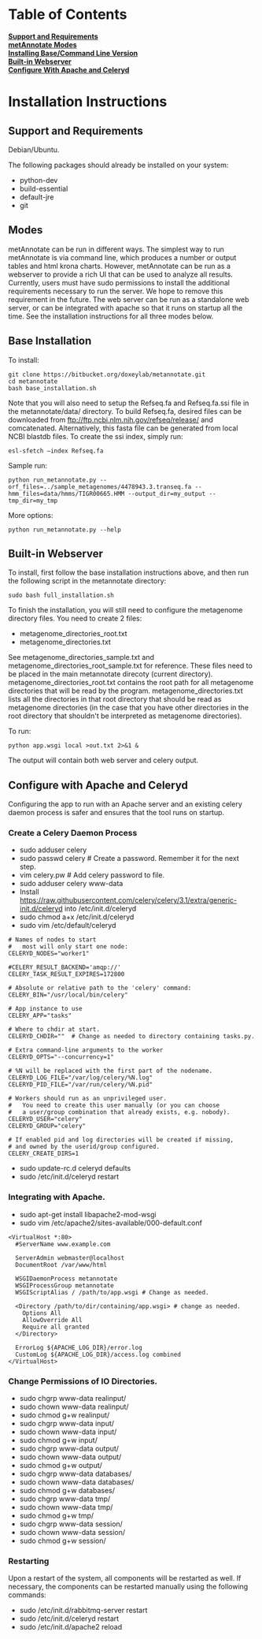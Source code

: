Table of Contents
=========================

**[Support and Requirements](#markdown-header-support-and-requirements)**  
**[metAnnotate Modes](#markdown-header-modes)**  
**[Installing Base/Command Line Version](#markdown-header-base-installation)**  
**[Built-in Webserver](#markdown-header-built-in-webserver)**  
**[Configure With Apache and Celeryd](#markdown-header-configure-with-apache-and-celeryd)**  

Installation Instructions
=========================

Support and Requirements
------------------------
Debian/Ubuntu.

The following packages should already be installed on your system:

 * python-dev
 * build-essential
 * default-jre
 * git

Modes
-----

metAnnotate can be run in different ways. The simplest way to run metAnnotate is
via command line, which produces a number or output tables and html krona
charts. However, metAnnotate can be run as a webserver to provide a rich UI that
can be used to analyze all results. Currently, users must have sudo permissions
to install the additional requirements necessary to run the server. We hope to
remove this requirement in the future. The web server can be run as a standalone
web server, or can be integrated with apache so that it runs on startup all the
time. See the installation instructions for all three modes below.

Base Installation
-----------------
To install:

    git clone https://bitbucket.org/doxeylab/metannotate.git
    cd metannotate
    bash base_installation.sh

Note that you will also need to setup the Refseq.fa and Refseq.fa.ssi file in
the metannotate/data/ directory. To build Refseq.fa, desired files can be
downloaded from <ftp://ftp.ncbi.nlm.nih.gov/refseq/release/> and comcatenated.
Alternatively, this fasta file can be generated from local NCBI blastdb files.
To create the ssi index, simply run:

    esl-sfetch —index Refseq.fa

Sample run:

    python run_metannotate.py --orf_files=../sample_metagenomes/4478943.3.transeq.fa --hmm_files=data/hmms/TIGR00665.HMM --output_dir=my_output --tmp_dir=my_tmp

More options:

    python run_metannotate.py --help

Built-in Webserver
------------------
To install, first follow the base installation instructions above, and then run
the following script in the metannotate directory:

    sudo bash full_installation.sh

To finish the installation, you will still need to configure the metagenome
directory files. You need to create 2 files:

 * metagenome\_directories\_root.txt
 * metagenome\_directories.txt
 
See metagenome\_directories\_sample.txt and
metagenome\_directories\_root\_sample.txt for reference. These files need to be
placed in the main metannotate direcoty (current directory).
metagenome\_directories\_root.txt contains the root path for all metagenome
directories that will be read by the program. metagenome\_directories.txt lists
all the directories in that root directory that should be read as metagenome
directories (in the case that you have other directories in the root directory
that shouldn't be interpreted as metagenome directories).

To run:

    python app.wsgi local >out.txt 2>&1 &  

The output will contain both web server and celery output.

Configure with Apache and Celeryd
---------------------------------

Configuring the app to run with an Apache server and an existing celery daemon
process is safer and ensures that the tool runs on startup. 

### Create a Celery Daemon Process

 * sudo adduser celery
 * sudo passwd celery \# Create a password. Remember it for the next step.
 * vim celery.pw \# Add celery password to file.
 * sudo adduser celery www-data
 * Install https://raw.githubusercontent.com/celery/celery/3.1/extra/generic-init.d/celeryd into /etc/init.d/celeryd
 * sudo chmod a+x /etc/init.d/celeryd
 * sudo vim /etc/default/celeryd

```
# Names of nodes to start
#   most will only start one node:
CELERYD_NODES="worker1"

#CELERY_RESULT_BACKEND='amqp://'
CELERY_TASK_RESULT_EXPIRES=172800

# Absolute or relative path to the 'celery' command:
CELERY_BIN="/usr/local/bin/celery"

# App instance to use
CELERY_APP="tasks"

# Where to chdir at start.
CELERYD_CHDIR=""  # Change as needed to directory containing tasks.py.

# Extra command-line arguments to the worker
CELERYD_OPTS="--concurrency=1"

# %N will be replaced with the first part of the nodename.
CELERYD_LOG_FILE="/var/log/celery/%N.log"
CELERYD_PID_FILE="/var/run/celery/%N.pid"

# Workers should run as an unprivileged user.
#   You need to create this user manually (or you can choose
#   a user/group combination that already exists, e.g. nobody).
CELERYD_USER="celery"
CELERYD_GROUP="celery"

# If enabled pid and log directories will be created if missing,
# and owned by the userid/group configured.
CELERY_CREATE_DIRS=1
```

 * sudo update-rc.d celeryd defaults
 * sudo /etc/init.d/celeryd restart

### Integrating with Apache.
 * sudo apt-get install libapache2-mod-wsgi
 * sudo vim /etc/apache2/sites-available/000-default.conf

```
<VirtualHost *:80>
  #ServerName www.example.com

  ServerAdmin webmaster@localhost
  DocumentRoot /var/www/html

  WSGIDaemonProcess metannotate
  WSGIProcessGroup metannotate
  WSGIScriptAlias / /path/to/app.wsgi # Change as needed.

  <Directory /path/to/dir/containing/app.wsgi> # change as needed.
    Options All
    AllowOverride All
    Require all granted
  </Directory>

  ErrorLog ${APACHE_LOG_DIR}/error.log
  CustomLog ${APACHE_LOG_DIR}/access.log combined
</VirtualHost>
```

### Change Permissions of IO Directories.
 * sudo chgrp www-data realinput/
 * sudo chown www-data realinput/
 * sudo chmod g+w realinput/
 * sudo chgrp www-data input/
 * sudo chown www-data input/
 * sudo chmod g+w input/
 * sudo chgrp www-data output/
 * sudo chown www-data output/
 * sudo chmod g+w output/
 * sudo chgrp www-data databases/
 * sudo chown www-data databases/
 * sudo chmod g+w databases/
 * sudo chgrp www-data tmp/
 * sudo chown www-data tmp/
 * sudo chmod g+w tmp/
 * sudo chgrp www-data session/
 * sudo chown www-data session/
 * sudo chmod g+w session/

### Restarting
Upon a restart of the system, all components will be restarted as well. If
necessary, the components can be restarted manually using the following
commands:

 * sudo /etc/init.d/rabbitmq-server restart
 * sudo /etc/init.d/celeryd restart
 * sudo /etc/init.d/apache2 reload

